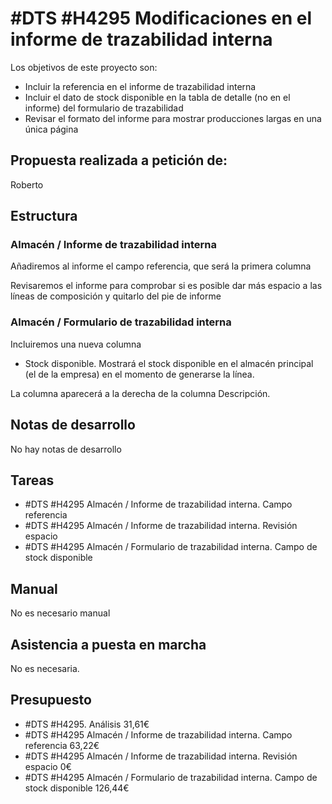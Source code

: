 # #DTS #H4295 Modificaciones en el informe de trazabilidad interna

Los objetivos de este proyecto son:
+ Incluir la referencia en el informe de trazabilidad interna
+ Incluir el dato de stock disponible en la tabla de detalle (no en el informe) del formulario de trazabilidad
+ Revisar el formato del informe para mostrar producciones largas en una única página

## Propuesta realizada a petición de:
Roberto

## Estructura

### Almacén / Informe de trazabilidad interna
Añadiremos al informe el campo referencia, que será la primera columna

Revisaremos el informe para comprobar si es posible dar más espacio a las líneas de composición y quitarlo del pie de informe

### Almacén / Formulario de trazabilidad interna
Incluiremos una nueva columna

+ Stock disponible. Mostrará el stock disponible en el almacén principal (el de la empresa) en el momento de generarse la línea.

La columna aparecerá a la derecha de la columna Descripción.

## Notas de desarrollo
No hay notas de desarrollo

## Tareas

* #DTS #H4295 Almacén / Informe de trazabilidad interna. Campo referencia
* #DTS #H4295 Almacén / Informe de trazabilidad interna. Revisión espacio
* #DTS #H4295 Almacén / Formulario de trazabilidad interna. Campo de stock disponible

## Manual
No es necesario manual

## Asistencia a puesta en marcha
No es necesaria.

## Presupuesto
* #DTS #H4295. Análisis 31,61€
* #DTS #H4295 Almacén / Informe de trazabilidad interna. Campo referencia 63,22€
* #DTS #H4295 Almacén / Informe de trazabilidad interna. Revisión espacio 0€
* #DTS #H4295 Almacén / Formulario de trazabilidad interna. Campo de stock disponible 126,44€